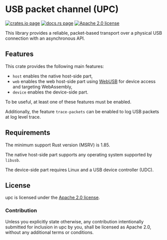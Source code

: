 USB packet channel (UPC)
========================

[![crates.io page](https://img.shields.io/crates/v/upc)](https://crates.io/crates/upc)
[![docs.rs page](https://docs.rs/upc/badge.svg)](https://docs.rs/upc)
[![Apache 2.0 license](https://img.shields.io/crates/l/upc)](https://github.com/surban/upc/blob/master/LICENSE)

This library provides a reliable, packet-based transport over a physical USB connection with an asynchronous API.

Features
--------

This crate provides the following main features:

* `host` enables the native host-side part,
* `web` enables the web host-side part using [WebUSB] for device access and targeting WebAssembly,
* `device` enables the device-side part.

To be useful, at least one of these features must be enabled.

Additionally, the feature `trace-packets` can be enabled to log USB packets at log level trace.

[WebUSB]: https://developer.mozilla.org/en-US/docs/Web/API/WebUSB_API

Requirements
------------

The minimum support Rust version (MSRV) is 1.85.

The native host-side part supports any operating system supported by `libusb`.

The device-side part requires Linux and a USB device controller (UDC).

License
-------

upc is licensed under the [Apache 2.0 license].

[Apache 2.0 license]: https://github.com/surban/upc/blob/master/LICENSE

### Contribution

Unless you explicitly state otherwise, any contribution intentionally submitted
for inclusion in upc by you, shall be licensed as Apache 2.0, without any
additional terms or conditions.
